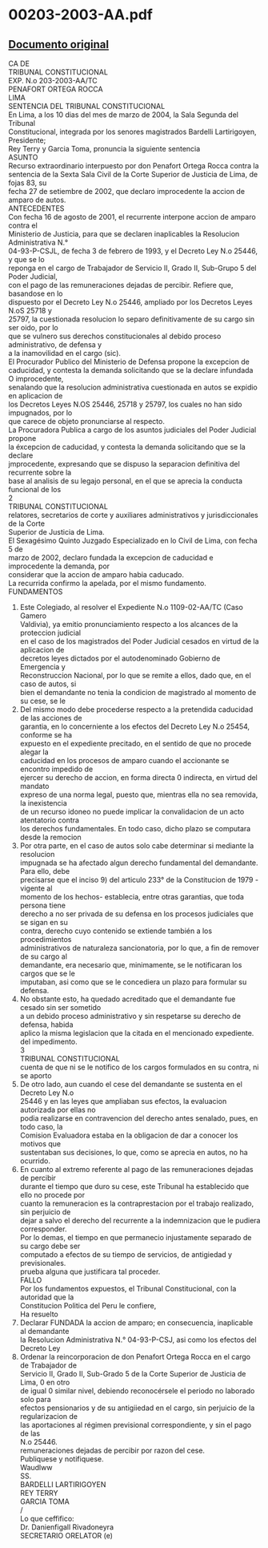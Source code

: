 
00203-2003-AA.pdf
=================
  
[Documento original](https://tc.gob.pe/jurisprudencia/2004/00203-2003-AA.pdf)  
---  
CA DE  
TRIBUNAL CONSTITUCIONAL  
EXP. N.o 203-2003-AA/TC  
PENAFORT ORTEGA ROCCA  
LIMA  
SENTENCIA DEL TRIBUNAL CONSTITUCIONAL  
En Lima, a los 10 dias del mes de marzo de 2004, la Sala Segunda del Tribunal  
Constitucional, integrada por los senores magistrados Bardelli Lartirigoyen, Presidente;  
Rey Terry y Garcia Toma, pronuncia la siguiente sentencia  
ASUNTO  
Recurso extraordinario interpuesto por don Penafort Ortega Rocca contra la  
sentencia de la Sexta Sala Civil de la Corte Superior de Justicia de Lima, de fojas 83, su  
fecha 27 de setiembre de 2002, que declaro improcedente la accion de amparo de autos.  
ANTECEDENTES  
Con fecha 16 de agosto de 2001, el recurrente interpone accion de amparo contra el  
Ministerio de Justicia, para que se declaren inaplicables la Resolucion Administrativa N.°  
04-93-P-CSJL, de fecha 3 de febrero de 1993, y el Decreto Ley N.o 25446, y que se lo  
reponga en el cargo de Trabajador de Servicio II, Grado II, Sub-Grupo 5 del Poder Judicial,  
con el pago de las remuneraciones dejadas de percibir. Refiere que, basandose en lo  
dispuesto por el Decreto Ley N.o 25446, ampliado por los Decretos Leyes N.oS 25718 y  
25797, la cuestionada resolucion lo separo definitivamente de su cargo sin ser oido, por lo  
que se vulnero sus derechos constitucionales al debido proceso administrativo, de defensa y  
a la inamovilidad en el cargo (sic).  
El Procurador Publico del Ministerio de Defensa propone la excepcion de  
caducidad, y contesta la demanda solicitando que se la declare infundada O improcedente,  
senalando que la resolucion administrativa cuestionada en autos se expidio en aplicacion de  
los Decretos Leyes N.OS 25446, 25718 y 25797, los cuales no han sido impugnados, por lo  
que carece de objeto pronunciarse al respecto.  
La Procuradora Publica a cargo de los asuntos judiciales del Poder Judicial propone  
la éxcepcion de caducidad, y contesta la demanda solicitando que se la declare  
jmprocedente, expresando que se dispuso la separacion definitiva del recurrente sobre la  
base al analisis de su legajo personal, en el que se aprecia la conducta funcional de los  
2  
TRIBUNAL CONSTITUCIONAL  
relatores, secretarios de corte y auxiliares administrativos y jurisdiccionales de la Corte  
Superior de Justicia de Lima.  
El Sexagésimo Quinto Juzgado Especializado en lo Civil de Lima, con fecha 5 de  
marzo de 2002, declaro fundada la excepcion de caducidad e improcedente la demanda, por  
considerar que la accion de amparo habia caducado.  
La recurrida confirmo la apelada, por el mismo fundamento.  
FUNDAMENTOS  
1. Este Colegiado, al resolver el Expediente N.o 1109-02-AA/TC (Caso Gamero  
Valdivia), ya emitio pronunciamiento respecto a los alcances de la proteccion judicial  
en el caso de los magistrados del Poder Judicial cesados en virtud de la aplicacion de  
decretos leyes dictados por el autodenominado Gobierno de Emergencia y  
Reconstruccion Nacional, por lo que se remite a ellos, dado que, en el caso de autos, si  
bien el demandante no tenia la condicion de magistrado al momento de su cese, se le  
2. Del mismo modo debe procederse respecto a la pretendida caducidad de las acciones de  
garantia, en lo concerniente a los efectos del Decreto Ley N.o 25454, conforme se ha  
expuesto en el expediente precitado, en el sentido de que no procede alegar la  
caducidad en los procesos de amparo cuando el accionante se encontro impedido de  
ejercer su derecho de accion, en forma directa 0 indirecta, en virtud del mandato  
expreso de una norma legal, puesto que, mientras ella no sea removida, la inexistencia  
de un recurso idoneo no puede implicar la convalidacion de un acto atentatorio contra  
los derechos fundamentales. En todo caso, dicho plazo se computara desde la remocion  
3. Por otra parte, en el caso de autos solo cabe determinar si mediante la resolucion  
impugnada se ha afectado algun derecho fundamental del demandante. Para ello, debe  
precisarse que el inciso 9) del articulo 233° de la Constitucion de 1979 -vigente al  
momento de los hechos- establecia, entre otras garantias, que toda persona tiene  
derecho a no ser privada de su defensa en los procesos judiciales que se sigan en su  
contra, derecho cuyo contenido se extiende también a los procedimientos  
administrativos de naturaleza sancionatoria, por lo que, a fin de remover de su cargo al  
demandante, era necesario que, minimamente, se le notificaran los cargos que se le  
imputaban, asi como que se le concediera un plazo para formular su defensa.  
4. No obstante esto, ha quedado acreditado que el demandante fue cesado sin ser sometido  
a un debido proceso administrativo y sin respetarse su derecho de defensa, habida  
aplico la misma legislacion que la citada en el mencionado expediente.  
del impedimento.  
3  
TRIBUNAL CONSTITUCIONAL  
cuenta de que ni se le notifico de los cargos formulados en su contra, ni se aporto  
5. De otro lado, aun cuando el cese del demandante se sustenta en el Decreto Ley N.o  
25446 y en las leyes que ampliaban sus efectos, la evaluacion autorizada por ellas no  
podia realizarse en contravencion del derecho antes senalado, pues, en todo caso, la  
Comision Evaluadora estaba en la obligacion de dar a conocer los motivos que  
sustentaban sus decisiones, lo que, como se aprecia en autos, no ha ocurrido.  
6. En cuanto al extremo referente al pago de las remuneraciones dejadas de percibir  
durante el tiempo que duro su cese, este Tribunal ha establecido que ello no procede por  
cuanto la remuneracion es la contraprestacion por el trabajo realizado, sin perjuicio de  
dejar a salvo el derecho del recurrente a la indemnizacion que le pudiera corresponder.  
Por lo demas, el tiempo en que permanecio injustamente separado de su cargo debe ser  
computado a efectos de su tiempo de servicios, de antigiedad y previsionales.  
prueba alguna que justificara tal proceder.  
FALLO  
Por los fundamentos expuestos, el Tribunal Constitucional, con la autoridad que la  
Constitucion Politica del Peru le confiere,  
Ha resuelto  
1. Declarar FUNDADA la accion de amparo; en consecuencia, inaplicable al demandante  
la Resolucion Administrativa N.° 04-93-P-CSJ, asi como los efectos del Decreto Ley  
2. Ordenar la reincorporacion de don Penafort Ortega Rocca en el cargo de Trabajador de  
Servicio II, Grado II, Sub-Grado 5 de la Corte Superior de Justicia de Lima, 0 en otro  
de igual 0 similar nivel, debiendo reconocérsele el periodo no laborado solo para  
efectos pensionarios y de su antigiiedad en el cargo, sin perjuicio de la regularizacion de  
las aportaciones al régimen previsional correspondiente, y sin el pago de las  
N.o 25446.  
remuneraciones dejadas de percibir por razon del cese.  
Publiquese y notifiquese.  
Waudlww  
SS.  
BARDELLI LARTIRIGOYEN  
REY TERRY  
GARCIA TOMA  
/  
Lo que ceffifico:  
Dr. Danienfigall Rivadoneyra  
SECRETARIO ORELATOR (e)